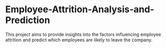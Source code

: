 # Employee-Attrition-Analysis-and-Prediction
This project aims to provide insights into the factors influencing employee attrition and predict which employees are likely to leave the company.
